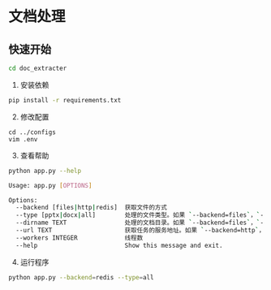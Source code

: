 # 文档处理

## 快速开始

```bash
cd doc_extracter
```

1. 安装依赖

```bash
pip install -r requirements.txt
```

2. 修改配置

```
cd ../configs
vim .env
```

3. 查看帮助

```bash
python app.py --help

Usage: app.py [OPTIONS]

Options:
  --backend [files|http|redis]  获取文件的方式
  --type [pptx|docx|all]        处理的文件类型。如果 `--backend=files`，`--type` 为必需参数
  --dirname TEXT                处理的文档目录。如果 `--backend=files`，`--dirname` 为必需参数
  --url TEXT                    获取任务的服务地址。如果 `--backend=http`，`--url` 为必需参数
  --workers INTEGER             线程数
  --help                        Show this message and exit.
```

4. 运行程序

```bash
python app.py --backend=redis --type=all
```

